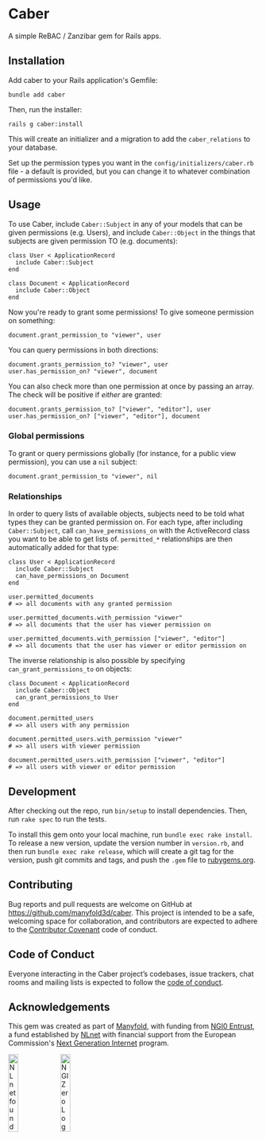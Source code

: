# Caber

A simple ReBAC / Zanzibar gem for Rails apps.

## Installation

Add caber to your Rails application's Gemfile:

```
bundle add caber
```

Then, run the installer:

```
rails g caber:install
```

This will create an initializer and a migration to add the `caber_relations` to your database.

Set up the permission types you want in the `config/initializers/caber.rb` file - a default is provided, but you can change it to whatever combination of permissions you'd like.

## Usage

To use Caber, include `Caber::Subject` in any of your models that can be given permissions (e.g. Users), and include `Caber::Object` in the things that subjects are given permission TO (e.g. documents):

```
class User < ApplicationRecord
  include Caber::Subject
end

class Document < ApplicationRecord
  include Caber::Object
end
```

Now you're ready to grant some permissions! To give someone permission on something:

```
document.grant_permission_to "viewer", user
```

You can query permissions in both directions:
```
document.grants_permission_to? "viewer", user
user.has_permission_on? "viewer", document
```

You can also check more than one permission at once by passing an array.
The check will be positive if *either* are granted:

```
document.grants_permission_to? ["viewer", "editor"], user
user.has_permission_on? ["viewer", "editor"], document
```

### Global permissions

To grant or query permissions globally (for instance, for a public view permission), you can use a `nil` subject:

```
document.grant_permission_to "viewer", nil
```

### Relationships

In order to query lists of available objects, subjects need to be told what types they can be granted permission on. For each type, after including `Caber::Subject`, call `can_have_permissions_on` with the ActiveRecord class you want to be able to get lists of. `permitted_*` relationships are then automatically added for that type:

```
class User < ApplicationRecord
  include Caber::Subject
  can_have_permissions_on Document
end

user.permitted_documents
# => all documents with any granted permission

user.permitted_documents.with_permission "viewer"
# => all documents that the user has viewer permission on

user.permitted_documents.with_permission ["viewer", "editor"]
# => all documents that the user has viewer or editor permission on

```

The inverse relationship is also possible by specifying `can_grant_permissions_to` on objects:

```
class Document < ApplicationRecord
  include Caber::Object
  can_grant_permissions_to User
end

document.permitted_users
# => all users with any permission

document.permitted_users.with_permission "viewer"
# => all users with viewer permission

document.permitted_users.with_permission ["viewer", "editor"]
# => all users with viewer or editor permission

```

## Development

After checking out the repo, run `bin/setup` to install dependencies. Then, run `rake spec` to run the tests.

To install this gem onto your local machine, run `bundle exec rake install`. To release a new version, update the version number in `version.rb`, and then run `bundle exec rake release`, which will create a git tag for the version, push git commits and tags, and push the `.gem` file to [rubygems.org](https://rubygems.org).

## Contributing

Bug reports and pull requests are welcome on GitHub at https://github.com/manyfold3d/caber. This project is intended to be a safe, welcoming space for collaboration, and contributors are expected to adhere to the [Contributor Covenant](http://contributor-covenant.org) code of conduct.

## Code of Conduct

Everyone interacting in the Caber project’s codebases, issue trackers, chat rooms and mailing lists is expected to follow the [code of conduct](https://github.com/manyfold3d/caber/blob/master/CODE_OF_CONDUCT.md).

## Acknowledgements

This gem was created as part of [Manyfold](https://manyfold.app), with funding from [NGI0 Entrust](https://nlnet.nl/entrust), a fund established by [NLnet](https://nlnet.nl) with financial support from the European Commission's [Next Generation Internet](https://ngi.eu) program.

[<img src="https://nlnet.nl/logo/banner.png" alt="NLnet foundation logo" width="20%" />](https://nlnet.nl)
[<img src="https://nlnet.nl/image/logos/NGI0_tag.svg" alt="NGI Zero Logo" width="20%" />](https://nlnet.nl/entrust)
